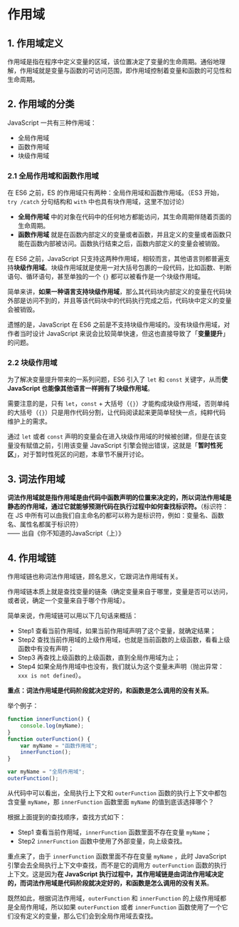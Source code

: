 # 作用域

## 1. 作用域定义

作用域是指在程序中定义变量的区域，该位置决定了变量的生命周期。通俗地理解，作用域就是变量与函数的可访问范围，即作用域控制着变量和函数的可见性和生命周期。

## 2. 作用域的分类

JavaScript 一共有三种作用域：

* 全局作用域
* 函数作用域
* 块级作用域

### 2.1 全局作用域和函数作用域

在 ES6 之前，ES 的作用域只有两种：全局作用域和函数作用域。（ES3 开始，`try /catch` 分句结构和 `with` 中也具有块作用域，这里不加讨论）

* **全局作用域** 中的对象在代码中的任何地方都能访问，其生命周期伴随着页面的生命周期。
* **函数作用域** 就是在函数内部定义的变量或者函数，并且定义的变量或者函数只能在函数内部被访问。函数执行结束之后，函数内部定义的变量会被销毁。

在 ES6 之前，JavaScript 只支持这两种作用域，相较而言，其他语言则都普遍支持**块级作用域**。块级作用域就是使用一对大括号包裹的一段代码，比如函数、判断语句、循环语句，甚至单独的一个 `{}` 都可以被看作是一个块级作用域。

简单来讲，**如果一种语言支持块级作用域**，那么其代码块内部定义的变量在代码块外部是访问不到的，并且等该代码块中的代码执行完成之后，代码块中定义的变量会被销毁。

遗憾的是，JavaScript 在 ES6 之前是不支持块级作用域的。没有块级作用域，对作者当时设计 JavaScript 来说会比较简单快速，但这也直接导致了「**变量提升**」的问题。

### 2.2 块级作用域

为了解决变量提升带来的一系列问题，ES6 引入了 `let` 和 `const` 关键字，从而**使 JavaScript 也能像其他语言一样拥有了块级作用域**。

需要注意的是，只有 `let`，`const` + 大括号（`{}`）才能构成块级作用域，否则单纯的大括号（`{}`）只是用作代码分割，让代码阅读起来更简单轻快一点，纯粹代码维护上的需求。

通过 `let` 或者 `const` 声明的变量会在进入块级作用域的时候被创建，但是在该变量没有赋值之前，引用该变量 JavaScript 引擎会抛出错误，这就是「**暂时性死区**」，对于暂时性死区的问题，本章节不展开讨论。

## 3. 词法作用域

**词法作用域就是指作用域是由代码中函数声明的位置来决定的，所以词法作用域是静态的作用域，通过它就能够预测代码在执行过程中如何查找标识符。**（标识符：在 JS 中所有可以由我们自主命名的都可以称为是标识符，例如：变量名、函数名、属性名都属于标识符）  
—— 出自《你不知道的JavaScript（上）》

## 4. 作用域链

作用域链也称词法作用域链，顾名思义，它跟词法作用域有关。

作用域链本质上就是查找变量的链条（确定变量来自于哪里，变量是否可以访问，或者说，确定一个变量来自于哪个作用域）。

简单来说，作用域链可以用以下几句话来概括：

* Step1 查看当前作用域，如果当前作用域声明了这个变量，就确定结果；
* Step2 查找当前作用域的上级作用域，也就是当前函数的上级函数，看看上级函数中有没有声明；
* Step3 再查找上级函数的上级函数，直到全局作用域为止；
* Step4 如果全局作用域中也没有，我们就认为这个变量未声明（抛出异常：`xxx is not defined`）。

**重点：词法作用域是代码阶段就决定好的，和函数是怎么调用的没有关系**。

举个例子：

```javascript
function innerFunction() {
    console.log(myName);
}
function outerFunction() {
    var myName = "函数作用域";
    innerFunction();
}

var myName = "全局作用域";
outerFunction();
```

从代码中可以看出，全局执行上下文和 `outerFunction` 函数的执行上下文中都包含变量 `myName`，那 `innerFunction` 函数里面 `myName` 的值到底该选择哪个？

根据上面提到的查找顺序，查找方式如下：

* Step1 查看当前作用域，`innerFunction` 函数里面不存在变量 `myName`；
* Step2 `innerFunction` 函数中使用了外部变量，向上级查找。

重点来了，由于 `innerFunction` 函数里面不存在变量 `myName` ，此时 JavaScript 引擎会去全局执行上下文中查找，而不是它的调用方 `outerFunction` 函数的执行上下文。这是因为**在 JavaScript 执行过程中，其作用域链是由词法作用域决定的，而词法作用域是代码阶段就决定好的，和函数是怎么调用的没有关系**。

既然如此，根据词法作用域，`outerFunction` 和 `innerFunction` 的上级作用域都是全局作用域，所以如果 `outerFunction` 或者 `innerFunction` 函数使用了一个它们没有定义的变量，那么它们会到全局作用域去查找。
